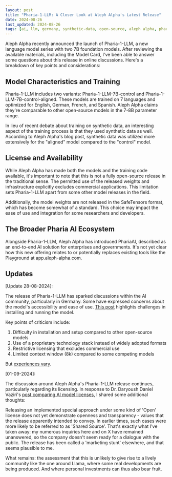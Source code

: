 ```yaml
---
layout: post
title: "Pharia-1-LLM: A Closer Look at Aleph Alpha's Latest Release"
date: 2024-08-26
last_updated: 2024-08-26
tags: [ai, llm, germany, synthetic-data, open-source, aleph alpha, pharia]
---
```


Aleph Alpha recently announced the launch of Pharia-1-LLM, a new language model series with two 7B foundation models. After reviewing the available materials, including the Model Card, I've been able to answer some questions about this release in online discussions. Here's a breakdown of key points and considerations:

## Model Characteristics and Training

Pharia-1-LLM includes two variants: Pharia-1-LLM-7B-control and Pharia-1-LLM-7B-control-aligned. These models are trained on 7 languages and optimized for English, German, French, and Spanish. Aleph Alpha claims they're comparable to other open-source models in the 7-8B parameter range.

In lieu of recent debate about training on synthetic data, an interesting aspect of the training process is that they used synthetic data as well. According to Aleph Alpha's blog post, synthetic data was utilized more extensively for the "aligned" model compared to the "control" model.

## License and Availability

While Aleph Alpha has made both the models and the training code available, it's important to note that this is not a fully open-source release in the traditional sense. The permitted use of the released weights and infrastructure explicitly excludes commercial applications. This limitation sets Pharia-1-LLM apart from some other model releases in the field.

Additionally, the model weights are not released in the SafeTensors format, which has become somewhat of a standard. This choice may impact the ease of use and integration for some researchers and developers.

## The Broader Pharia AI Ecosystem

Alongside Pharia-1-LLM, Aleph Alpha has introduced PhariaAI, described as an end-to-end AI solution for enterprises and governments. It's not yet clear how this new offering relates to or potentially replaces existing tools like the Playground at app.aleph-alpha.com.

## Updates
[Update 28-08-2024]:

The release of Pharia-1-LLM has sparked discussions within the AI community, particularly in Germany. Some have expressed concerns about the model's accessibility and ease of use. [This post](https://www.linkedin.com/posts/tristan-post_die-deutsche-ki-hoffnung-aleph-alpha-hat-activity-7234551741248135170-TmK4?utm_source=share&utm_medium=member_desktop) highlights challenges in installing and running the model.

Key points of criticism include:

1. Difficulty in installation and setup compared to other open-source models
2. Use of a proprietary technology stack instead of widely adopted formats
3. Restrictive licensing that excludes commercial use
4. Limited context window (8k) compared to some competing models

But [experiences vary](https://www.linkedin.com/feed/update/urn:li:activity:7234551741248135170?commentUrn=urn%3Ali%3Acomment%3A%28activity%3A7234551741248135170%2C7234945027397881857%29&dashCommentUrn=urn%3Ali%3Afsd_comment%3A%287234945027397881857%2Curn%3Ali%3Aactivity%3A7234551741248135170%29).

[01-09-2024]:

The discussion around Aleph Alpha's Pharia-1-LLM release continues, particularly regarding its licensing. In response to Dr. Daryoush Daniel Vaziri's [post comparing AI model licenses](https://www.linkedin.com/posts/dr-daryoush-daniel-vaziri-262a943b_germanai-kimadeingermany-allefaesreineneinerfaesrkeinen-activity-7235904220116254720-btkT?utm_source=share&utm_medium=member_desktop), I shared some additional thoughts:

Releasing an implemented special approach under some kind of 'Open' license does not yet demonstrate openness and transparency - values that the release apparently intended to convey. In earlier times, such cases were more likely to be referred to as 'Shared Source'. That's exactly what I've taken away: my numerous inquiries here and on X have remained unanswered, so the company doesn't seem ready for a dialogue with the public. The release has been called a 'marketing stunt' elsewhere, and that seems plausible to me.

What remains: the assessment that this is unlikely to give rise to a lively community like the one around Llama, where some real developments are being produced. And where personal investments can thus also bear fruit.